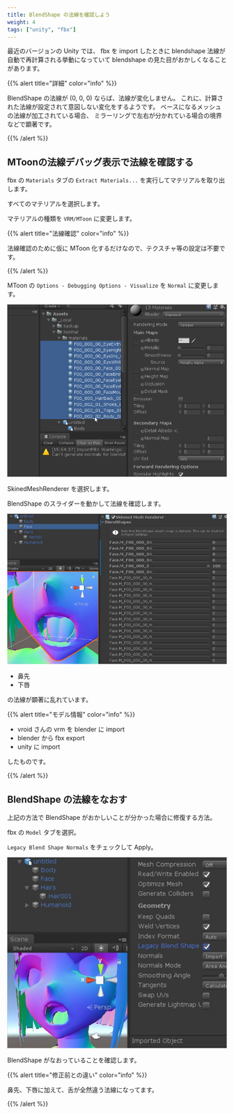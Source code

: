 ```yaml
---
title: BlendShape の法線を確認しよう
weight: 4
tags: ["unity", "fbx"]
---
```


最近のバージョンの Unity では、 fbx を import したときに blendshape 法線が自動で再計算される挙動になっていて blendshape の見た目がおかしくなることがあります。

{{% alert title="詳細" color="info" %}}

BlendShape の法線が (0, 0, 0) ならば、法線が変化しません。
これに、計算された法線が設定されて意図しない変化をするようです。
ベースになるメッシュの法線が加工されている場合、
ミラーリングで左右が分かれている場合の境界などで顕著です。

{{% /alert %}}

## MToonの法線デバッグ表示で法線を確認する

fbx の `Materials` タブの `Extract Materials...` を実行してマテリアルを取り出します。

すべてのマテリアルを選択します。

マテリアルの種類を `VRM/MToon` に変更します。

{{% alert title="法線確認" color="info" %}}

法線確認のために仮に MToon 化するだけなので、テクスチャ等の設定は不要です。

{{% /alert %}}

MToon の `Options - Debugging Options - Visualize` を `Normal` に変更します。

![debug normal](/images/vrm/mtoon_normal.gif)

SkinedMeshRenderer を選択します。

BlendShape のスライダーを動かして法線を確認します。

![debug normal](/images/vrm/broken_normal.jpg)

* 鼻先
* 下唇

の法線が顕著に乱れています。

{{% alert title="モデル情報" color="info" %}}

* vroid さんの vrm を blender に import
* blender から fbx export
* unity に import

したものです。

{{% /alert %}}

## BlendShape の法線をなおす

上記の方法で BlendShape がおかしいことが分かった場合に修復する方法。

fbx の `Model` タブを選択。

`Legacy Blend Shape Normals` をチェックして Apply。

![fixed normal](/images/vrm/legacy_normal_fixed.jpg)

BlendShape がなおっていることを確認します。

{{% alert title="修正前との違い" color="info" %}}

鼻先、下唇に加えて、舌が全然違う法線になってます。

{{% /alert %}}
